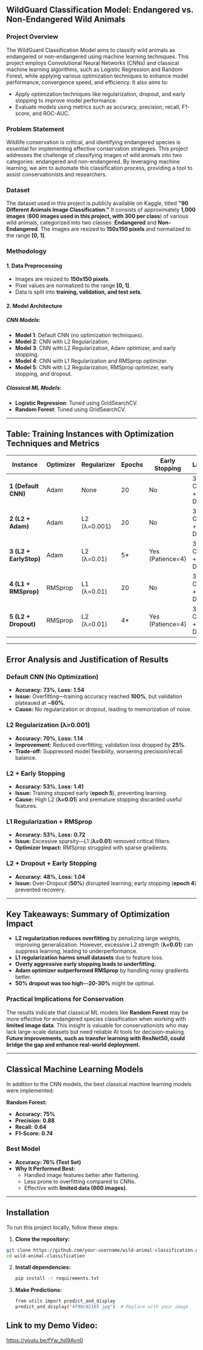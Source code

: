 ## **WildGuard Classification Model: Endangered vs. Non-Endangered Wild Animals**  

### **Project Overview**  
The WildGuard Classification Model aims to classify wild animals as endangered or non-endangered using machine learning techniques. This project employs Convolutional Neural Networks (CNNs) and classical machine learning algorithms, such as Logistic Regression and Random Forest, while applying various optimization techniques to enhance model performance, convergence speed, and efficiency. It also aims to:  

- Apply optimization techniques like regularization, dropout, and early stopping to improve model performance.  
- Evaluate models using metrics such as accuracy, precision, recall, F1-score, and ROC-AUC.  

### **Problem Statement**  
Wildlife conservation is critical, and identifying endangered species is essential for implementing effective conservation strategies. This project addresses the challenge of classifying images of wild animals into two categories: endangered and non-endangered. By leveraging machine learning, we aim to automate this classification process, providing a tool to assist conservationists and researchers.  

### **Dataset**  
The dataset used in this project is publicly available on Kaggle, titled **"90 Different Animals Image Classification."** It consists of approximately **1,000 images** (**600 images used in this project, with 300 per class**) of various wild animals, categorized into two classes: **Endangered** and **Non-Endangered**. The images are resized to **150x150 pixels** and normalized to the range **[0, 1]**.  

### **Methodology**  

#### **1. Data Preprocessing**  
- Images are resized to **150x150 pixels**.  
- Pixel values are normalized to the range **[0, 1]**.  
- Data is split into **training, validation, and test sets**.  

#### **2. Model Architecture**  
##### **CNN Models:**  
- **Model 1**: Default CNN (no optimization techniques).  
- **Model 2**: CNN with L2 Regularization.  
- **Model 3**: CNN with L2 Regularization, Adam optimizer, and early stopping.  
- **Model 4**: CNN with L1 Regularization and RMSprop optimizer.  
- **Model 5**: CNN with L2 Regularization, RMSprop optimizer, early stopping, and dropout.  

##### **Classical ML Models:**  
- **Logistic Regression**: Tuned using GridSearchCV.  
- **Random Forest**: Tuned using GridSearchCV.  

---

## **Table: Training Instances with Optimization Techniques and Metrics**  

| Instance  | Optimizer | Regularizer | Epochs | Early Stopping | Layers | Learning Rate | Accuracy | F1-Score | Precision | Recall | Loss  |
|-----------|----------|-------------|--------|---------------|--------|--------------|----------|---------|-----------|--------|------|
| **1 (Default CNN)** | Adam | None | 20 | No | 3 Conv + 2 Dense | 0.001 | **73%** | 0.73 | 0.74 | 0.74 | 1.54 |
| **2 (L2 + Adam)** | Adam | L2 (λ=0.001) | 20 | No | 3 Conv + 2 Dense | 0.001 | **70%** | 0.70 | 0.70 | 0.70 | 1.14 |
| **3 (L2 + EarlyStop)** | Adam | L2 (λ=0.01) | 5* | Yes (Patience=4) | 3 Conv + 2 Dense | 0.001 | **53%** | 0.36 | 0.53 | 0.53 | 1.41 |
| **4 (L1 + RMSprop)** | RMSprop | L1 (λ=0.01) | 20 | No | 3 Conv + 2 Dense | 0.001 | **53%** | 0.36 | 0.53 | 0.53 | 0.72 |
| **5 (L2 + Dropout)** | RMSprop | L2 (λ=0.01) | 4* | Yes (Patience=4) | 3 Conv + 2 Dense | 0.001 | **48%** | 0.31 | 0.47 | 0.48 | 1.04 |

---

## **Error Analysis and Justification of Results**  

### **Default CNN (No Optimization)**  
- **Accuracy:** **73%**, **Loss:** **1.54**  
- **Issue:** Overfitting—training accuracy reached **100%**, but validation plateaued at ~**60%**.  
- **Cause:** No regularization or dropout, leading to memorization of noise.  

### **L2 Regularization (λ=0.001)**  
- **Accuracy:** **70%**, **Loss:** **1.14**  
- **Improvement:** Reduced overfitting; validation loss dropped by **25%**.  
- **Trade-off:** Suppressed model flexibility, worsening precision/recall balance.  

### **L2 + Early Stopping**  
- **Accuracy:** **53%**, **Loss:** **1.41**  
- **Issue:** Training stopped early (**epoch 5**), preventing learning.  
- **Cause:** High L2 (**λ=0.01**) and premature stopping discarded useful features.  

### **L1 Regularization + RMSprop**  
- **Accuracy:** **53%**, **Loss:** **0.72**  
- **Issue:** Excessive sparsity—L1 (**λ=0.01**) removed critical filters.  
- **Optimizer Impact:** RMSprop struggled with sparse gradients.  

### **L2 + Dropout + Early Stopping**  
- **Accuracy:** **48%**, **Loss:** **1.04**  
- **Issue:** Over-Dropout (**50%**) disrupted learning; early stopping (**epoch 4**) prevented recovery.  

---

## **Key Takeaways: Summary of Optimization Impact**  
- **L2 regularization reduces overfitting** by penalizing large weights, improving generalization. However, excessive L2 strength (**λ=0.01**) can suppress learning, leading to underperformance.  
- **L1 regularization harms small datasets** due to feature loss.  
- **Overly aggressive early stopping leads to underfitting.**  
- **Adam optimizer outperformed RMSprop** by handling noisy gradients better.  
- **50% dropout was too high**—**20-30%** might be optimal.  

### **Practical Implications for Conservation**  
The results indicate that classical ML models like **Random Forest** may be more effective for endangered species classification when working with **limited image data**. This insight is valuable for conservationists who may lack large-scale datasets but need reliable AI tools for decision-making. **Future improvements, such as transfer learning with ResNet50, could bridge the gap and enhance real-world deployment.**  

---

## **Classical Machine Learning Models**  
In addition to the CNN models, the best classical machine learning models were implemented:  

**Random Forest:**  
- **Accuracy:** **75%**  
- **Precision:** **0.88**  
- **Recall:** **0.64**  
- **F1-Score:** **0.74**  

### **Best Model**  
- **Accuracy: 76% (Test Set)**  
- **Why It Performed Best:**  
  - Handled image features better after flattening.  
  - Less prone to overfitting compared to CNNs.  
  - Effective with **limited data (600 images)**.  

---

## **Installation**  
To run this project locally, follow these steps:  

1. **Clone the repository:**  
```bash
git clone https://github.com/your-username/wild-animal-classification.git
cd wild-animal-classification
   ```
2. **Install dependencies:**
   ```sh
   pip install -r requirements.txt
   ```

3. **Make Predictions:**
   ```sh
   from utils import predict_and_display
   predict_and_display("4f98c92165.jpg")  # Replace with your image
   ```

## Link to my Demo Video:
https://youtu.be/fYw_hd9Avn0
